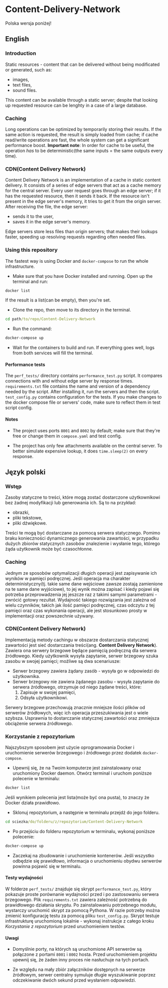 # Content-Delivery-Network

Polska wersja poniżej!

## English 

### Introduction

Static resources - content that can be delivered without being modificated or generated, such as:

- images,
- text files,
- sound files.

This content can be available through a static server; despite that looking up requested resource can be lenghty in a case of a large database.

### Caching

Long operations can be optimized by temporarily storing their results. If the same action is requested, the result is simply loaded from cache; if cache read/write operations are fast, the whole system can get a significant performance boost. **Important note**: In order for cache to be useful, the operation *has* to be deterministic(the same inputs = the same outputs every time).

### CDN(Content Delivery Network)

Content Delivery Network is an implementation of a cache in static content delivery. 
It consists of a series of edge servers that act as a cache memory for the central server.
Every user request goes through an edge server; if it has the requested resource, then it sends it back. If the resource isn't present in the edge server's memory, it tries to get it from the origin server. After receiving the file, the edge server:
- sends it to the user,
- saves it in the edge server's memory.

Edge servers store less files than origin servers; that makes their lookups faster, speeding up resolving requests regarding often needed files.

### Using this repository

The fastest way is using Docker and `docker-compose` to run the whole infrastructure.

- Make sure that you have Docker installed and running. Open up the terminal and run:

```cmd
docker list
```
If the result is a list(can be empty), then you're set.

- Clone the repo, then move to its directory in the terminal.

```cmd
cd path/to/repo/Content-Delivery-Network
```

- Run the command:

```cmd
docker-compose up
```

- Wait for the containers to build and run. If everything goes well, logs from both services will fill the terminal.

#### Performance tests

The `perf_tests/` directory contains `performance_test.py` script. It compares connections with and without edge server by response times. `requirements.txt` file contains the name and version of a dependency needed by the script. After installing it, run the servers and then the script. `test_config.py` contains configuration for the tests. If you make changes to the docker compose file or servers' code, make sure to reflect them in test script config.

#### Notes

- The project uses ports `8001` and `8002` by default; make sure that they're free or change them in `compose.yaml` and test config.

- The project has only few attachments available on the central server. To better simulate expensive lookup, it does `time.sleep(2)` on every response.

## Język polski

### Wstęp

Zasoby statyczne to treści, które mogą zostać dostarczone użytkownikowi bez żadnej modyfikacji lub generowania ich.
Są to na przykład:

- obrazki,
- pliki tekstowe,
- pliki dźwiękowe.

Treści te mogą być dostarczane za pomocą serwera statycznego. Pomimo braku konieczności dynamicznego generowania zawartości, w przypadku dużych zbiorów statycznych zasobów znalezienie i wysłanie tego, którego żąda użytkownik może być czasochłonne.

### Caching

Jednym ze sposobów optymalizacji długich operacji jest zapisywanie ich wyników w pamięci podręcznej. Jeśli operacja ma charakter deterministyczny(tj. takie same dane wejściowe zawsze zostają zamienione na te same dane wyjściowe), to jej wynik można zapisać i kiedy pojawi się potrzeba przeprowadzenia jej jeszcze raz z takimi samymi parametrami - zwrócić gotowy rezultat. Wydajność takiego rozwiązania jest zależna od wielu czynników, takich jak ilość pamięci podręcznej, czas odczytu z tej pamięci oraz czas wykonania operacji, ale jest stosunkowo prosty w implementacji oraz powszechnie używany.

### CDN(Content Delivery Network)

Implementacją metody cachingu w obszarze dostarczania statycznej zawartości jest sieć dostarczania treści(ang. **Content Delivery Network**). Zawiera ona serwery brzegowe będące pamięcią podręczną dla serwera źródłowego. Kiedy użytkownik wysyła zapytanie, serwer brzegowy szuka zasobu w swojej pamięci; możliwe są dwa scenariusze:

- Serwer brzegowy zawiera żądany zasób - wysyła go w odpowiedzi do użytkownika.
- Serwer brzegowy nie zawiera żądanego zasobu - wysyła zapytanie do serwera źródłowego, otrzymuje od niego żądane treści, które:
    1. Zapisuje w swojej pamięci,
    2. Odsyła użytkownikowi.

Serwery brzegowe przechowują znacznie mniejsze ilości plików od serwerów źródłowych, więc ich operacja przeszukiwania jest o wiele szybsza. Usprawnia to dostarczanie statycznej zawartości oraz zmniejsza obciążenie serwera źródłowego.

### Korzystanie z repozytorium

Najszybszym sposobem jest użycie oprogramowania Docker i uruchomienie serwerów brzegowego i źródłowego przez dodatek `docker-compose`.

- Upewnij się, że na Twoim komputerze jest zainstalowany oraz uruchomiony Docker daemon. Otwórz terminal i uruchom poniższe polecenie w terminalu:

```cmd
docker list
```

Jeśli wynikiem polecenia jest lista(może być ona pusta), to znaczy że Docker działa prawidłowo.

- Sklonuj repozytorium, a następnie w terminalu przejdź do jego folderu.

```cmd
cd sciezka/do/folderu/z/repozytorium/Content-Delivery-Network
```

- Po przejściu do folderu repozytorium w terminalu, wykonaj poniższe polecenie:

```cmd
docker-compose up
```

- Zaczekaj na zbudowanie i uruchomienie kontenerów. Jeśli wszystko odbędzie się prawidłowo, informacja o uruchomieniu obydwu serwerów powinna pojawić się w terminalu.

#### Testy wydajności

W folderze `perf_tests/` znajduje się skrypt `performance_test.py`, który pokazuje proste porównanie wydajności przed i po zastosowaniu serwera brzegowego. Plik `requirements.txt` zawiera zależność potrzebną do prawidłowego działania skryptu. Po zainstalowaniu potrzebnego modułu, wystarczy uruchomić skrypt za pomocą Pythona. W razie potrzeby można zmienić konfigurację testu za pomocą pliku `test_config.py`. Skrypt testuje infrastrukturę uruchomioną lokalnie - wykonaj instrukcje z całego kroku *Korzystanie z repozytorium* przed uruchomieniem testów.

#### Uwagi

- Domyślnie porty, na których są uruchomione API serwerów są połączone z portami `8001` i `8002` hosta. Przed uruchomieniem projektu upewnij się, że żaden inny proces nie nasłuchuje na tych portach.

- Ze względu na mały zbiór załączników dostępnych na serwerze źródłowym, serwer centralny symuluje długie wyszukiwanie poprzez odczekiwanie dwóch sekund przed wysłaniem odpowiedzi.